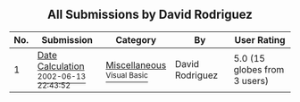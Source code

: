 ﻿<div align="center">

## All Submissions by David Rodriguez

</div>

No.  | Submission | Category | By   | User Rating
---- | ---------- | -------- | ---- | -----------
1 | [Date Calculation<br /><sup>2002-06-13 22:43:52</sup>](https://github.com/Planet-Source-Code/david-rodriguez-date-calculation__1-35827) | [Miscellaneous<br /><sup>Visual Basic</sup>](../ByCategory/miscellaneous__1-1.md) | David Rodriguez | 5.0 (15 globes from 3 users)
